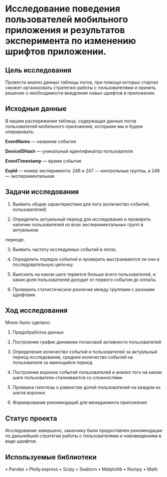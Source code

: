 # Исследование поведения пользователей мобильного приложения и результатов эксперимента по изменению шрифтов приложении.

## Цель исследования
Провести анализ данных таблицы логов, при помощи которых стартап сможет организовать стратегию работы с пользователями и принять решение о необходимости внедрения новых шрифтов в приложении.

## Исходные данные
В нашем распоряжении таблица, содержащая данные логов пользователей мобильного приложения, которыми мы и будем оперировать:

**EventName** — название события

**DeviceIDHash** — уникальный идентификатор пользователя

**EventTimestamp** — время события

**ExpId** — номер эксперимента: 246 и 247 — контрольные группы, а 248 — экспериментальная.

## Задачи исследования
1. Выявить общие характеристики для лога (количество событий, пользователей)

2. Определить актуальный период для исследования и проверить наличие пользователей из всех экспериментальных групп в актуальном 

периоде.

3. Выявить частоту исследуемых событий в логах.

4. Определить порядок событий и проверить выстраиваются ли они в последовательную цепочку.

5. Выяснить на каком шаге теряется больше всего пользователей, и какая доля пользователей доходит от первого события до оплаты.

6. Проверить статистическое различие между группами с разными шрифтами

## Ход исследования

Мною было сделано:

1. Предобработка данных

2. Построение график динамики почасовой активности пользователей

3. Определение количество событий и пользователей за актуальный период исследования, среднее количество событий на пользователя за имеющийся период

4. Построение воронок событий пользователей и анализ того на каком шаге пользователи сталкиваются со сложностями

5. Проверка гипотезы о равенстве долей пользователей на каждом из шагов воронки

6. Формирование рекомендаций для менеджмента приложения 

## Статус проекта 
Исследование завершено, заказчику были предоставлен рекомендации по дальнейшей стратегии работы с пользователями и нововведениям в виде шрифтов.

## Используемые библиотеки

•	Pandas
•	Plotly.express
•	Scipy
•	Seaborn
•	Matplotlib
•	Numpy
•	Math
